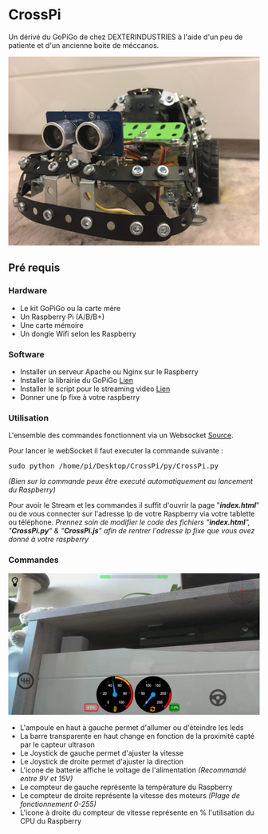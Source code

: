 # CrossPi
Un dérivé du GoPiGo de chez DEXTERINDUSTRIES à l'aide d'un peu de patiente et d'un ancienne boite de méccanos.

![ CrossPi ](https://github.com/gaudinjeremy/CrossPi/blob/master/_Photos/IMG_4106.JPG)

<h2>Pré requis</h2>
<h3>Hardware</h3>
<ul>
<li>Le kit GoPiGo ou la carte mère</li>
<li>Un Raspberry Pi (A/B/B+)</li>
<li>Une carte mémoire</li>
<li>Un dongle Wifi selon les Raspberry</li>
</ul>

<h3>Software</h3>
<ul>
<li>Installer un serveur Apache ou Nginx sur le Raspberry</li>
<li>Installer la librairie du GoPiGo <a href="https://github.com/DexterInd/GoPiGo" target="_blank">Lien</a></li>
<li>Installer le script pour le streaming video <a href="https://github.com/DexterInd/GoPiGo/blob/master/Software/Python/Examples/Browser_Streaming_Robot/browser_stream_setup.sh" target="_blank">Lien</a></li>
<li>Donner une Ip fixe à votre raspberry</li>
</ul>

<h3>Utilisation</h3>
<p>L'ensemble des commandes fonctionnent via un Websocket <a href="https://github.com/dpallot/simple-websocket-server" target="_blank">Source</a>.</p>

Pour lancer le webSocket il faut executer la commande suivante :

<pre>sudo python /home/pi/Desktop/CrossPi/py/CrossPi.py</pre>

<p><i>(Bien sur la commande peux être executé automatiquement au lancement du Raspberry)</i></p>

<p>Pour avoir le Stream et les commandes il suffit d'ouvrir la page "<b><i>index.html</i></b>" ou de vous connecter sur l'adresse Ip de votre Raspberry via votre tablette ou téléphone. <i>Prennez soin de modifier le code des fichiers "<b><i>index.html</i></b>", "<b><i>CrossPi.py</i></b>" & "<b><i>CrossPi.js</i></b>" afin de rentrer l'adresse Ip fixe que vous avez donné à votre raspberry</i></p>

<h3>Commandes</h3>

![ CrossPi ](https://github.com/gaudinjeremy/CrossPi/blob/master/_Photos/IMG_4112.PNG)

<ul>
<li>L'ampoule en haut à gauche permet d'allumer ou d'éteindre les leds</li>
<li>La barre transparente en haut change en fonction de la proximité capté par le capteur ultrason</li>
<li>Le Joystick de gauche permet d'ajuster la vitesse</li>
<li>Le Joystick de droite permet d'ajuster la direction</li>
<li>L'icone de batterie affiche le voltage de l'alimentation <i>(Recommandé entre 9V et 15V)</i></li>
<li>Le compteur de gauche représente la température du Raspberry</li>
<li>Le compteur de droite représente la vitesse des moteurs <i>(Plage de fonctionnement 0-255)</i></li>
<li>L'icone à droite du compteur de vitesse représente en % l'utilisation du CPU du Raspberry</li>
</ul>

